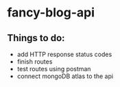 # fancy-blog-api

## Things to do:
- add HTTP response status codes
- finish routes
- test routes using postman
- connect mongoDB atlas to the api

